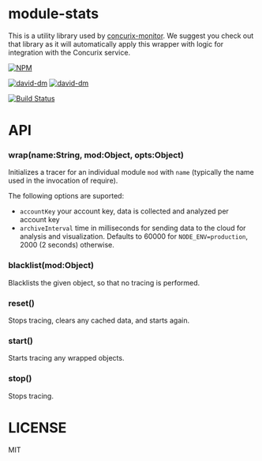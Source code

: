 module-stats
=============

This is a utility library used by [concurix-monitor](http://npm.im/concurix-monitor). We suggest you check out that library as it will automatically apply this wrapper with logic for integration with the Concurix service.

[![NPM](https://nodei.co/npm/module-stats.png)](https://nodei.co/npm/module-stats/)

[![david-dm](https://david-dm.org/Concurix/module-stats.png)](https://david-dm.org/Concurix/module-stats)
[![david-dm](https://david-dm.org/Concurix/module-stats/dev-status.png)](https://david-dm.org/Concurix/module-stats#info=devDependencies)

[![Build Status](https://travis-ci.org/Concurix/module-stats.png?branch=master)](https://travis-ci.org/Concurix/module-stats)

API
===
### wrap(name:String, mod:Object, opts:Object)
Initializes a tracer for an individual module `mod` with `name` (typically the name used in the invocation of require).

The following options are suported:

* ``accountKey`` your account key, data is collected and analyzed per account key
* ``archiveInterval`` time in milliseconds for sending data to the cloud for analysis and visualization.  Defaults to  60000 for `NODE_ENV=production`, 2000 (2 seconds) otherwise.

### blacklist(mod:Object)

Blacklists the given object, so that no tracing is performed.

### reset()

Stops tracing, clears any cached data, and starts again.

### start()

Starts tracing any wrapped objects.

### stop()

Stops tracing.

LICENSE
===

MIT


